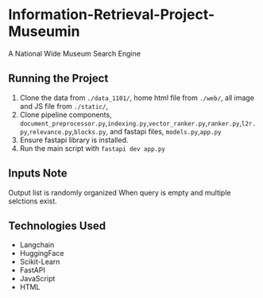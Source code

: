 # Information-Retrieval-Project-Museumin
A National Wide Museum Search Engine

## Running the Project

1. Clone the data from `./data_1101/`, home html file from `./web/`, all image and JS file from `./static/`, 
2. Clone pipeline components, `document_preprocessor.py`,`indexing.py`,`vector_ranker.py`,`ranker.py`,`l2r.py`,`relevance.py`,`blocks.py`, and fastapi files, `models.py`,`app.py`
3. Ensure fastapi library is installed.
4. Run the main script with `fastapi dev app.py`

## Inputs Note
Output list is randomly organized When query is empty and multiple selctions exist.

## Technologies Used
- Langchain
- HuggingFace
- Scikit-Learn
- FastAPI
- JavaScript
- HTML
